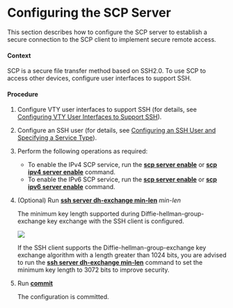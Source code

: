 Configuring the SCP Server
==========================

This section describes how to configure the SCP server to establish a secure connection to the SCP client to implement secure remote access.

#### Context

SCP is a secure file transfer method based on SSH2.0. To use SCP to access other devices, configure user interfaces to support SSH.


#### Procedure

1. Configure VTY user interfaces to support SSH (for details, see [Configuring VTY User Interfaces to Support SSH](dc_vrp_basic_cfg_0039.html)).
2. Configure an SSH user (for details, see [Configuring an SSH User and Specifying a Service Type](dc_vrp_basic_cfg_0040.html)).
3. Perform the following operations as required:
   
   
   * To enable the IPv4 SCP service, run the [**scp server enable**](cmdqueryname=scp+server+enable) or [**scp ipv4 server enable**](cmdqueryname=scp+ipv4+server+enable) command.
   * To enable the IPv6 SCP service, run the [**scp server enable**](cmdqueryname=scp+server+enable) or [**scp ipv6 server enable**](cmdqueryname=scp+ipv6+server+enable) command.
4. (Optional) Run [**ssh server dh-exchange min-len**](cmdqueryname=ssh+server+dh-exchange+min-len) *min-len*
   
   
   
   The minimum key length supported during Diffie-hellman-group-exchange key exchange with the SSH client is configured.
   
   
   
   ![](../../../../public_sys-resources/note_3.0-en-us.png) 
   
   If the SSH client supports the Diffie-hellman-group-exchange key exchange algorithm with a length greater than 1024 bits, you are advised to run the [**ssh server dh-exchange min-len**](cmdqueryname=ssh+server+dh-exchange+min-len) command to set the minimum key length to 3072 bits to improve security.
5. Run [**commit**](cmdqueryname=commit)
   
   
   
   The configuration is committed.